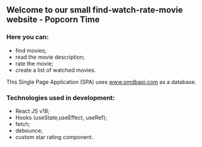 ## Welcome to our small find-watch-rate-movie website - Popcorn Time

### Here you can:
- find movies;
- read the movie description;
- rate the movie;
- create a list of watched movies.

This Single Page Application (SPA) uses www.omdbapi.com as a database.

### Technologies used in development:

- React JS v18;
- Hooks (useState,useEffect, useRef);
- fetch;
- debounce;
- custom star rating component.
